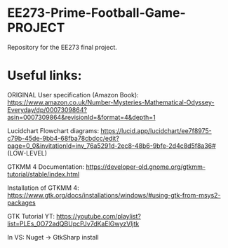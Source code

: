 # EE273-Prime-Football-Game-PROJECT
Repository for the EE273 final project.

# Useful links:

ORIGINAL User specification (Amazon Book): https://www.amazon.co.uk/Number-Mysteries-Mathematical-Odyssey-Everyday/dp/0007309864?asin=0007309864&revisionId=&format=4&depth=1

Lucidchart Flowchart diagrams: 
https://lucid.app/lucidchart/ee7f8975-c79b-45de-9bb4-68fba78cbdcc/edit?page=0_0&invitationId=inv_76a5291d-2ec8-48b6-9bfe-2d4c8d5f8a36# (LOW-LEVEL)

GTKMM 4 Documentation: 
https://developer-old.gnome.org/gtkmm-tutorial/stable/index.html

Installation of GTKMM 4:
https://www.gtk.org/docs/installations/windows/#using-gtk-from-msys2-packages

GTK Tutorial YT:
https://youtube.com/playlist?list=PLEs_0O72adQBUpcPJv7dKaElGwyzVljtk

In VS: 
Nuget -> GtkSharp install
